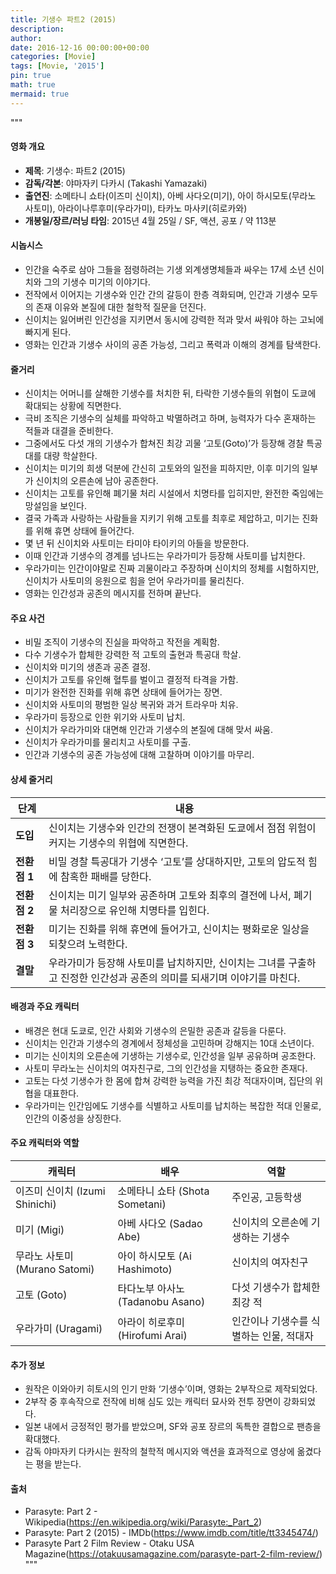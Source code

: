 ```yaml
---
title: 기생수 파트2 (2015)
description: 
author: 
date: 2016-12-16 00:00:00+00:00
categories: [Movie]
tags: [Movie, '2015']
pin: true
math: true
mermaid: true
---
```

"""
#### 영화 개요

- **제목**: 기생수: 파트2 (2015)
- **감독/각본**: 야마자키 다카시 (Takashi Yamazaki)
- **출연진**: 소메타니 쇼타(이즈미 신이치), 아베 사다오(미기), 아이 하시모토(무라노 사토미), 아라이나루후미(우라가미), 타카노 마사키(히로카와)
- **개봉일/장르/러닝 타임**: 2015년 4월 25일 / SF, 액션, 공포 / 약 113분

#### 시놉시스

- 인간을 숙주로 삼아 그들을 점령하려는 기생 외계생명체들과 싸우는 17세 소년 신이치와 그의 기생수 미기의 이야기다.  
- 전작에서 이어지는 기생수와 인간 간의 갈등이 한층 격화되며, 인간과 기생수 모두의 존재 이유와 본질에 대한 철학적 질문을 던진다.  
- 신이치는 잃어버린 인간성을 지키면서 동시에 강력한 적과 맞서 싸워야 하는 고뇌에 빠지게 된다.  
- 영화는 인간과 기생수 사이의 공존 가능성, 그리고 폭력과 이해의 경계를 탐색한다.

#### 줄거리

- 신이치는 어머니를 살해한 기생수를 처치한 뒤, 타락한 기생수들의 위협이 도쿄에 확대되는 상황에 직면한다.  
- 극비 조직은 기생수의 실체를 파악하고 박멸하려고 하며, 능력자가 다수 혼재하는 적들과 대결을 준비한다.  
- 그중에서도 다섯 개의 기생수가 합쳐진 최강 괴물 ‘고토(Goto)’가 등장해 경찰 특공대를 대량 학살한다.  
- 신이치는 미기의 희생 덕분에 간신히 고토와의 일전을 피하지만, 이후 미기의 일부가 신이치의 오른손에 남아 공존한다.  
- 신이치는 고토를 유인해 폐기물 처리 시설에서 치명타를 입히지만, 완전한 죽임에는 망설임을 보인다.  
- 결국 가족과 사랑하는 사람들을 지키기 위해 고토를 최후로 제압하고, 미기는 진화를 위해 휴면 상태에 들어간다.  
- 몇 년 뒤 신이치와 사토미는 타미야 타이키의 아들을 방문한다.  
- 이때 인간과 기생수의 경계를 넘나드는 우라가미가 등장해 사토미를 납치한다.  
- 우라가미는 인간이야말로 진짜 괴물이라고 주장하며 신이치의 정체를 시험하지만, 신이치가 사토미의 응원으로 힘을 얻어 우라가미를 물리친다.  
- 영화는 인간성과 공존의 메시지를 전하며 끝난다.

#### 주요 사건

- 비밀 조직이 기생수의 진실을 파악하고 작전을 계획함.  
- 다수 기생수가 합체한 강력한 적 고토의 출현과 특공대 학살.  
- 신이치와 미기의 생존과 공존 결정.  
- 신이치가 고토를 유인해 혈투를 벌이고 결정적 타격을 가함.  
- 미기가 완전한 진화를 위해 휴면 상태에 들어가는 장면.  
- 신이치와 사토미의 평범한 일상 복귀와 과거 트라우마 치유.  
- 우라가미 등장으로 인한 위기와 사토미 납치.  
- 신이치가 우라가미와 대면해 인간과 기생수의 본질에 대해 맞서 싸움.  
- 신이치가 우라가미를 물리치고 사토미를 구출.  
- 인간과 기생수의 공존 가능성에 대해 고찰하며 이야기를 마무리.

#### 상세 줄거리

| **단계** | **내용** |
|----------|----------|
| **도입** | 신이치는 기생수와 인간의 전쟁이 본격화된 도쿄에서 점점 위험이 커지는 기생수의 위협에 직면한다. |
| **전환점 1** | 비밀 경찰 특공대가 기생수 ‘고토’를 상대하지만, 고토의 압도적 힘에 참혹한 패배를 당한다. |
| **전환점 2** | 신이치는 미기 일부와 공존하며 고토와 최후의 결전에 나서, 폐기물 처리장으로 유인해 치명타를 입힌다. |
| **전환점 3** | 미기는 진화를 위해 휴면에 들어가고, 신이치는 평화로운 일상을 되찾으려 노력한다. |
| **결말** | 우라가미가 등장해 사토미를 납치하지만, 신이치는 그녀를 구출하고 진정한 인간성과 공존의 의미를 되새기며 이야기를 마친다. |

#### 배경과 주요 캐릭터

- 배경은 현대 도쿄로, 인간 사회와 기생수의 은밀한 공존과 갈등을 다룬다.  
- 신이치는 인간과 기생수의 경계에서 정체성을 고민하며 강해지는 10대 소년이다.  
- 미기는 신이치의 오른손에 기생하는 기생수로, 인간성을 일부 공유하며 공조한다.  
- 사토미 무라노는 신이치의 여자친구로, 그의 인간성을 지탱하는 중요한 존재다.  
- 고토는 다섯 기생수가 한 몸에 합쳐 강력한 능력을 가진 최강 적대자이며, 집단의 위협을 대표한다.  
- 우라가미는 인간임에도 기생수를 식별하고 사토미를 납치하는 복잡한 적대 인물로, 인간의 이중성을 상징한다.

#### 주요 캐릭터와 역할

| **캐릭터** | **배우** | **역할** |
|------------|----------|----------|
| 이즈미 신이치 (Izumi Shinichi) | 소메타니 쇼타 (Shota Sometani) | 주인공, 고등학생 |
| 미기 (Migi) | 아베 사다오 (Sadao Abe) | 신이치의 오른손에 기생하는 기생수 |
| 무라노 사토미 (Murano Satomi) | 아이 하시모토 (Ai Hashimoto) | 신이치의 여자친구 |
| 고토 (Goto) | 타다노부 아사노 (Tadanobu Asano) | 다섯 기생수가 합체한 최강 적 |
| 우라가미 (Uragami) | 아라이 히로후미 (Hirofumi Arai) | 인간이나 기생수를 식별하는 인물, 적대자 |

#### 추가 정보

- 원작은 이와아키 히토시의 인기 만화 ‘기생수’이며, 영화는 2부작으로 제작되었다.  
- 2부작 중 후속작으로 전작에 비해 심도 있는 캐릭터 묘사와 전투 장면이 강화되었다.  
- 일본 내에서 긍정적인 평가를 받았으며, SF와 공포 장르의 독특한 결합으로 팬층을 확대했다.  
- 감독 야마자키 다카시는 원작의 철학적 메시지와 액션을 효과적으로 영상에 옮겼다는 평을 받는다.

#### 출처

- Parasyte: Part 2 - Wikipedia(https://en.wikipedia.org/wiki/Parasyte:_Part_2)  
- Parasyte: Part 2 (2015) - IMDb(https://www.imdb.com/title/tt3345474/)  
- Parasyte Part 2 Film Review - Otaku USA Magazine(https://otakuusamagazine.com/parasyte-part-2-film-review/)  
"""